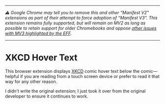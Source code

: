 --------

_⚠ Google Chrome may tell you to remove this and other “Manifest V2” extensions as part of their attempt to force adoption of “Manifest V3”.  This extension remains fully supported, but will remain on MV2 as long as possible to retain support for older Chromebooks and oppose [other issues with MV3 highlighted by the EFF](https://www.eff.org/deeplinks/2021/12/googles-manifest-v3-still-hurts-privacy-security-innovation)._

--------

# XKCD Hover Text

This browser extension displays [XKCD](https://xkcd.com) comic hover text below the comic—helpful if you are reading from a touch screen device or prefer to read it that way for any other reason.

I didn't write the original extension; I just took it over from the original developer to ensure it continues to work.
